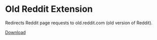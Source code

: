 Old Reddit Extension
====================

Redirects Reddit page requests to old.reddit.com (old version of Reddit).

[Download](https://github.com/Zeex/old-reddit/releases)
